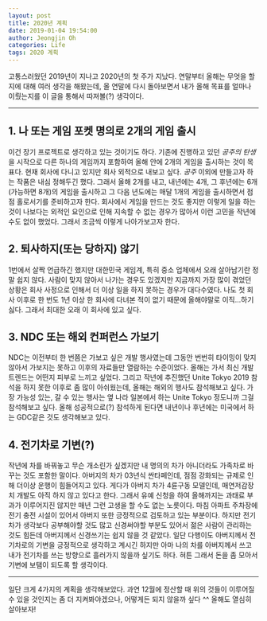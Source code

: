 ```yaml
---
layout: post
title: 2020년 계획
date: 2019-01-04 19:54:00
author: Jeongjin Oh
categories: Life
tags: 2020 계획
---
```


고통스러웠던 2019년이 지나고 2020년의 첫 주가 지났다. 연말부터 올해는 무엇을 할 지에 대해 여러 생각을 해왔는데, 올 연말에 다시 돌아보면서 내가 올해 목표를 얼마나 이뤘는지를 이 글을 통해서 따져볼(?) 생각이다.

---

## 1. 나 또는 게임 포켓 명의로 2개의 게임 출시

이건 장기 프로젝트로 생각하고 있는 것이기도 하다. 기존에 진행하고 있던 *공주의 탄생*을 시작으로 다른 하나의 게임까지 포함하여 올해 안에 2개의 게임을 출시하는 것이 목표다. 현재 회사에 다니고 있지만 회사 외적으로 내보고 싶다. *공주* 이외에 만들고자 하는 작품은 내심 정해두긴 했다. 그래서 올해 2개를 내고, 내년에는 4개, 그 후년에는 6개(가능하면 8개)의 게임을 출시하고 그 다음 년도에는 매달 1개의 게임을 출시하면서 점점 홀로서기를 준비하고자 한다. 회사에서 게임을 만드는 것도 좋지만 이렇게 일을 하는 것이 나보다는 외적인 요인으로 인해 지속할 수 없는 경우가 많아서 이런 고민을 작년에 수도 없이 했었다. 그래서 조금씩 이렇게 나아가보고자 한다.

## 2. 퇴사하지(또는 당하지) 않기

1번에서 살짝 언급하긴 했지만 대한민국 게임계, 특히 중소 업체에서 오래 살아남기란 정말 쉽지 않다. 사람이 맞지 않아서 나가는 경우도 있겠지만 지금까지 가장 많이 겪었던 상황은 회사 사정으로 인해서 더 이상 일을 하지 못하는 경우가 대다수였다. 나도 첫 회사 이후로 한 번도 1년 이상 한 회사에 다녀본 적이 없기 때문에 올해야말로 이직...하기 싫다. 그래서 최대한 오래 이 회사에 있고 싶다.

## 3. NDC 또는 해외 컨퍼런스 가보기

NDC는 이전부터 한 번쯤은 가보고 싶은 개발 행사였는데 그동안 번번히 타이밍이 맞지 않아서 가보지는 못하고 이후의 자료들만 열람하는 수준이었다. 올해는 가서 최신 개발 트렌드는 어떤지 피부로 느끼고 싶었다. 그리고 작년에 추진했던 Unite Tokyo 2019 참석을 하지 못한 이후로 좀 많이 아쉬웠는데, 올해는 해외의 행사도 참석해보고 싶다. 가장 가능성 있는, 갈 수 있는 행사는 옆 나라 일본에서 하는 Unite Tokyo 정도니까 그걸 참석해보고 싶다. 올해 성공적으로(?) 참석하게 된다면 내년이나 후년에는 미국에서 하는 GDC같은 것도 생각해보고 있다.

## 4. 전기차로 기변(?)

작년에 차를 바꿔놓고 무슨 개소린가 싶겠지만 내 명의의 차가 아니더라도 가족차로 바꾸는 것도 포함한 말이다. 아버지의 차가 03년식 싼타페인데, 점점 강화되는 규제로 인해 더이상 운행이 힘들어지고 있다. 게다가 아버지 차가 4륜구동 모델인데, 매연저감장치 개발도 아직 하지 않고 있다고 한다. 그래서 유예 신청을 하여 올해까지는 과태료 부과가 이루어지진 않지만 매년 그런 고생을 할 수도 없는 노릇이다. 마침 아파트 주차장에 전기 충전 시설이 있어서 아버지 또한 긍정적으로 검토하고 있는 부분이다. 하지만 전기차가 생각보다 공부해야할 것도 많고 신경써야할 부분도 있어서 젊은 사람이 관리하는 것도 힘든데 아버지께서 신경쓰기는 쉽지 않을 것 같았다. 일단 다행이도 아버지께서 전기차로의 기변을 긍정적으로 생각하고 계시긴 하지만 아마 나의 차를 아버지께서 쓰고 내가 전기차를 쓰는 방향으로 흘러가지 않을까 싶기도 하다. 혀튼 그래서 돈을 좀 모아서 기변에 보탬이 되도록 할 생각이다.

---

일단 크게 4가지의 계획을 생각해보았다. 과연 12월에 정산할 때 위의 것들이 이루어질 수 있을 것인지는 좀 더 지켜봐야겠으나, 어떻게든 되지 않을까 싶다 ^^ 올해도 열심히 살아보자!
